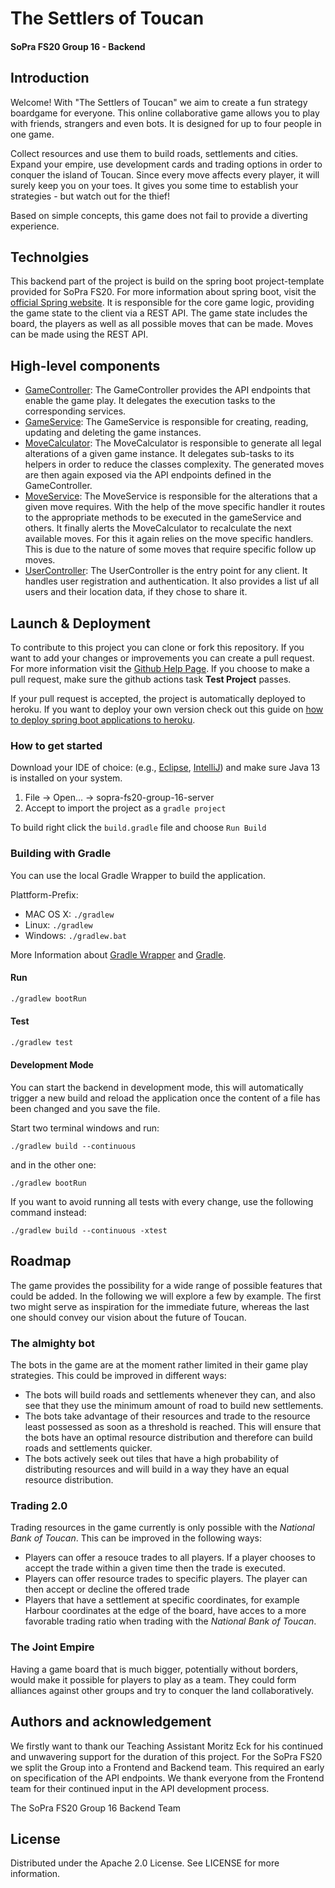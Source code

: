 # The Settlers of Toucan

#### SoPra FS20 Group 16 - Backend

## Introduction

Welcome! With "The Settlers of Toucan" we aim to create a fun strategy boardgame for everyone. This online
collaborative game allows you to play with friends, strangers and even bots. It is designed for up to four 
people in one game.

Collect resources and use them to build roads, settlements and cities. Expand your empire, use development 
cards and trading options in order to conquer the island of Toucan. Since every move affects every player, it will
 surely keep you on your toes. It gives you some time to establish your strategies - but watch out for the thief!

Based on simple concepts, this game does not fail to provide a diverting experience.

## Technolgies

This backend part of the project is build on the spring boot project-template provided for SoPra FS20. For more
 information about spring boot, visit the [official Spring website](https://spring.io/projects/spring-boot). It is 
 responsible for the core game logic, providing the
  game state to the client via a REST API. The game state includes the board, the players as well as all possible
   moves that can be made. Moves can be made using the REST API.

## High-level components

- [GameController](src/main/java/ch/uzh/ifi/seal/soprafs20/controller/GameController.java): The GameController provides
 the API endpoints that enable the game play. It delegates the 
execution tasks to the corresponding services.
- [GameService](src/main/java/ch/uzh/ifi/seal/soprafs20/service/GameService.java): The GameService is responsible for 
creating, reading, updating and deleting the game instances.
- [MoveCalculator](src/main/java/ch/uzh/ifi/seal/soprafs20/service/move/calculator/MoveCalculator.java): The
 MoveCalculator is responsible to generate all legal alterations of a given game instance.
It delegates sub-tasks to its helpers in order to reduce the classes complexity. The generated moves are then again
exposed via the API endpoints defined in the GameController.
- [MoveService](src/main/java/ch/uzh/ifi/seal/soprafs20/service/move/MoveService.java): The MoveService is responsible 
for the alterations that a given move requires. With the help of the
move specific handler it routes to the appropriate methods to be executed in the gameService and others. It finally
alerts the MoveCalculator to recalculate the next available moves. For this it again relies on the move specific
handlers. This is due to the nature of some moves that require specific follow up moves.
- [UserController](src/main/java/ch/uzh/ifi/seal/soprafs20/controller/UserController.java): The UserController is the 
entry point for any client. It handles user registration and
authentication. It also provides a list uf all users and their location data, if they chose to share it.

## Launch & Deployment

To contribute to this project you can clone or fork this repository. If you want to add your changes or improvements
you can create a pull request. For more information visit the [Github Help Page](https://help.github.com/en/github).
If you choose to make a pull request, make sure the github actions task **Test Project** passes.

If your pull request is accepted, the project is automatically deployed to heroku. If you want to deploy your own
version check out this guide on 
[how to deploy spring boot applications to heroku](https://devcenter.heroku.com/articles/deploying-spring-boot-apps-to-heroku).

### How to get started

Download your IDE of choice: (e.g., [Eclipse](http://www.eclipse.org/downloads/), 
[IntelliJ](https://www.jetbrains.com/idea/download/)) and make sure Java 13 is installed on your system.

1. File -> Open... -> sopra-fs20-group-16-server
2. Accept to import the project as a `gradle project`

To build right click the `build.gradle` file and choose `Run Build`

### Building with Gradle

You can use the local Gradle Wrapper to build the application.

Plattform-Prefix:

-   MAC OS X: `./gradlew`
-   Linux: `./gradlew`
-   Windows: `./gradlew.bat`

More Information about [Gradle Wrapper](https://docs.gradle.org/current/userguide/gradle_wrapper.html) and
[Gradle](https://gradle.org/docs/).

#### Run

```bash
./gradlew bootRun
```

#### Test

```bash
./gradlew test
```

#### Development Mode

You can start the backend in development mode, this will automatically trigger a new build and reload the application
once the content of a file has been changed and you save the file.

Start two terminal windows and run:

`./gradlew build --continuous`

and in the other one:

`./gradlew bootRun`

If you want to avoid running all tests with every change, use the following command instead:

`./gradlew build --continuous -xtest`


## Roadmap

The game provides the possibility for a wide range of possible features that could be added.
In the following we will explore a few by example. The first two might serve as inspiration for the immediate future,
whereas the last one should convey our vision about the future of Toucan.

### The almighty bot

The bots in the game are at the moment rather limited in their game play strategies. This could
be improved in different ways:

- The bots will build roads and settlements whenever they can, and also see that they use the minimum amount of
road to build new settlements.
- The bots take advantage of their resources and trade to the resource least possessed as soon as a threshold is 
reached. This will ensure that the
bots have an optimal resource distribution and therefore can build roads and settlements quicker.
- The bots actively seek out tiles that have a high probability of distributing resources and will build in a way
they have an equal resource distribution.
    
### Trading 2.0

Trading resources in the game currently is only possible with the *National Bank of Toucan*. This can be improved in the 
following ways:

- Players can offer a resouce trades to all players. If a player chooses to accept the trade within a given time
then the trade is executed.
- Players can offer resource trades to specific players. The player can then accept or decline the offered trade
- Players that have a settlement at specific coordinates, for example Harbour coordinates at the edge of the board,
have acces to a more favorable trading ratio when trading with the *National Bank of Toucan*.
    
    
### The Joint Empire

Having a game board that is much bigger, potentially without borders,  would make it possible for players to play as a team.
They could form alliances against other groups and try to conquer the land collaboratively.

## Authors and acknowledgement

We firstly want to thank our Teaching Assistant Moritz Eck for his continued and unwavering support for the duration
of this project.
For the SoPra FS20 we split the Group into a Frontend and Backend team. This required an early on specification of the
API endpoints. We thank everyone from the Frontend team for their continued input in the API development process.


The SoPra FS20 Group 16 Backend Team


## License

Distributed under the Apache 2.0 License. See LICENSE for more information.

